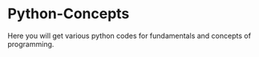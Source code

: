 # Python-Concepts
Here you will get various python codes for fundamentals and concepts of programming.
